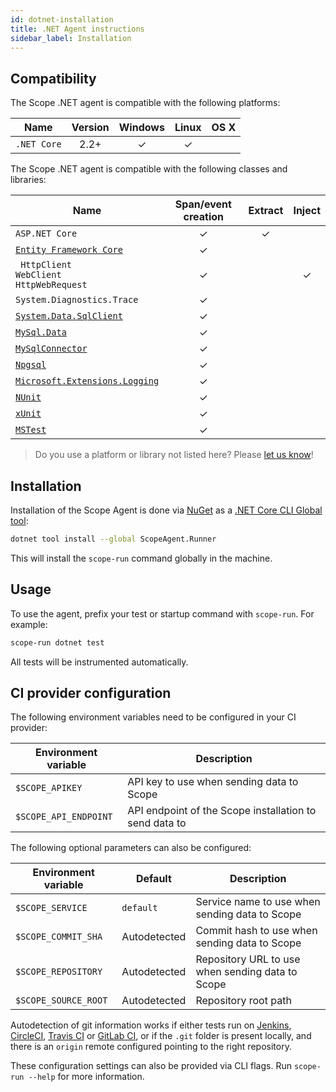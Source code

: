 ```yaml
---
id: dotnet-installation
title: .NET Agent instructions
sidebar_label: Installation
---
```



## Compatibility

The Scope .NET agent is compatible with the following platforms:

| Name        | Version | Windows | Linux | OS X |
|-------------|:-------:|:-------:|:-----:|:----:|
| `.NET Core` |   2.2+  |    ✓    |   ✓   |      |

The Scope .NET agent is compatible with the following classes and libraries:

| Name                                                                                          | Span/event creation | Extract | Inject |
|-----------------------------------------------------------------------------------------------|:-------------------:|:-------:|:------:|
| `ASP.NET Core`                                                                                |          ✓          |    ✓    |        |
| [`Entity Framework Core`](https://www.nuget.org/packages/Microsoft.EntityFrameworkCore/)      |          ✓          |         |        |
| ` HttpClient`<br/>`WebClient`<br/>`HttpWebRequest`                                            |          ✓          |         |    ✓   |
| `System.Diagnostics.Trace`                                                                    |          ✓          |         |        |
| [`System.Data.SqlClient`](https://www.nuget.org/packages/System.Data.SqlClient/)              |          ✓          |         |        |
| [`MySql.Data`](https://www.nuget.org/packages/MySql.Data/)                                    |          ✓          |         |        |
| [`MySqlConnector`](https://www.nuget.org/packages/MySqlConnector/)                            |          ✓          |         |        |
| [`Npgsql`](https://www.nuget.org/packages/Npgsql/)                                            |          ✓          |         |        |
| [`Microsoft.Extensions.Logging`](https://www.nuget.org/packages/Microsoft.Extensions.Logging) |          ✓          |         |        |
| [`NUnit`](https://www.nuget.org/packages/NUnit/)                                              |          ✓          |         |        |
| [`xUnit`](https://www.nuget.org/packages/xunit/)                                              |          ✓          |         |        |
| [`MSTest`](https://www.nuget.org/packages/MSTest.TestFramework/)                              |          ✓          |         |        |

> Do you use a platform or library not listed here? Please [let us know](https://home.codescope.com/goto/support)!

## Installation

Installation of the Scope Agent is done via [NuGet](https://www.nuget.org/) as a [.NET Core CLI Global tool](https://docs.microsoft.com/en-us/dotnet/core/tools/global-tools):

```bash
dotnet tool install --global ScopeAgent.Runner
```

This will install the `scope-run` command globally in the machine.

## Usage

To use the agent, prefix your test or startup command with `scope-run`. For example:

```bash
scope-run dotnet test
```

All tests will be instrumented automatically.


## CI provider configuration

The following environment variables need to be configured in your CI provider:

| Environment variable  | Description                                            |
|-----------------------|--------------------------------------------------------|
| `$SCOPE_APIKEY`       | API key to use when sending data to Scope              |
| `$SCOPE_API_ENDPOINT` | API endpoint of the Scope installation to send data to |


The following optional parameters can also be configured:

| Environment variable | Default      | Description                                      |
|----------------------|--------------|--------------------------------------------------|
| `$SCOPE_SERVICE`     | `default`    | Service name to use when sending data to Scope   |
| `$SCOPE_COMMIT_SHA`  | Autodetected | Commit hash to use when sending data to Scope    |
| `$SCOPE_REPOSITORY`  | Autodetected | Repository URL to use when sending data to Scope |
| `$SCOPE_SOURCE_ROOT` | Autodetected | Repository root path                             |

Autodetection of git information works if either tests run on [Jenkins](https://jenkins.io/), 
[CircleCI](https://circleci.com/), [Travis CI](https://travis-ci.com/) or [GitLab CI](https://about.gitlab.com/), 
or if the `.git` folder is present locally, and there is an `origin` remote configured pointing to the right repository.

These configuration settings can also be provided via CLI flags. Run `scope-run --help` for more information.
